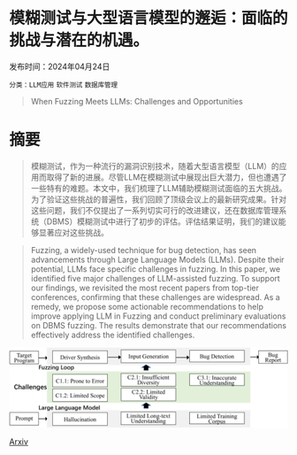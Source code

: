 # 模糊测试与大型语言模型的邂逅：面临的挑战与潜在的机遇。

发布时间：2024年04月24日

`分类：LLM应用` `软件测试` `数据库管理`

> When Fuzzing Meets LLMs: Challenges and Opportunities

# 摘要

> 模糊测试，作为一种流行的漏洞识别技术，随着大型语言模型（LLM）的应用而取得了新的进展。尽管LLM在模糊测试中展现出巨大潜力，但也遭遇了一些特有的难题。本文中，我们梳理了LLM辅助模糊测试面临的五大挑战。为了验证这些挑战的普遍性，我们回顾了顶级会议上的最新研究成果。针对这些问题，我们不仅提出了一系列切实可行的改进建议，还在数据库管理系统（DBMS）模糊测试中进行了初步的评估。评估结果证明，我们的建议能够显著应对这些挑战。

> Fuzzing, a widely-used technique for bug detection, has seen advancements through Large Language Models (LLMs). Despite their potential, LLMs face specific challenges in fuzzing. In this paper, we identified five major challenges of LLM-assisted fuzzing. To support our findings, we revisited the most recent papers from top-tier conferences, confirming that these challenges are widespread. As a remedy, we propose some actionable recommendations to help improve applying LLM in Fuzzing and conduct preliminary evaluations on DBMS fuzzing. The results demonstrate that our recommendations effectively address the identified challenges.

![模糊测试与大型语言模型的邂逅：面临的挑战与潜在的机遇。](../../../paper_images/2404.16297/x1.png)

[Arxiv](https://arxiv.org/abs/2404.16297)